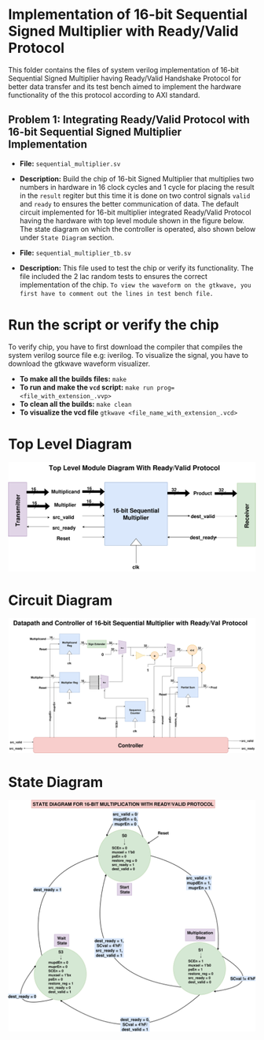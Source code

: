 # Implementation of 16-bit Sequential Signed Multiplier with Ready/Valid Protocol

This folder contains the files of system verilog implementation of 16-bit Sequential Signed Multiplier having Ready/Valid Handshake Protocol for better data transfer and its test bench aimed to implement the hardware functionality of the this protocol according to AXI standard.

## Problem 1: Integrating Ready/Valid Protocol with 16-bit Sequential Signed Multiplier Implementation

- **File:** `sequential_multiplier.sv`
- **Description:** Build the chip of 16-bit Signed Multiplier that multiplies two numbers in hardware in 16 clock cycles and 1 cycle for placing the result in the `result` regiter but this time it is done on two control signals `valid` and `ready` to ensures the better communication of data. The default circuit implemented for 16-bit multiplier integrated Ready/Valid Protocol having the hardware with top level module shown in the figure below. The state diagram on which the controller is operated, also shown below under `State Diagram` section. 

- **File:** `sequential_multiplier_tb.sv`
- **Description:** This file used to test the chip or verify its functionality. The file included the 2 lac random tests to ensures the correct implementation of the chip. `To view the waveform on the gtkwave, you first have to comment out the lines in test bench file.`

# Run the script or verify the chip
To verify chip, you have to first download the compiler that compiles the system verilog source file e.g: iverilog. To visualize the signal, you have to download the gtkwave waveform visualizer.
- **To make all the builds files:** `make`
- **To run and make the `vcd` script:** `make run prog=<file_with_extension_.vvp>`
- **To clean all the builds:** `make clean`
- **To visualize the vcd file** `gtkwave <file_name_with_extension_.vcd>`

# Top Level Diagram
![Top Level of Multiplier](docs/top_module.drawio.svg)

# Circuit Diagram
![Circuit Diagram of Datapath and controller](docs/datapath.drawio.svg)

# State Diagram
![State Diagram](docs/state_diagram.drawio.svg)

